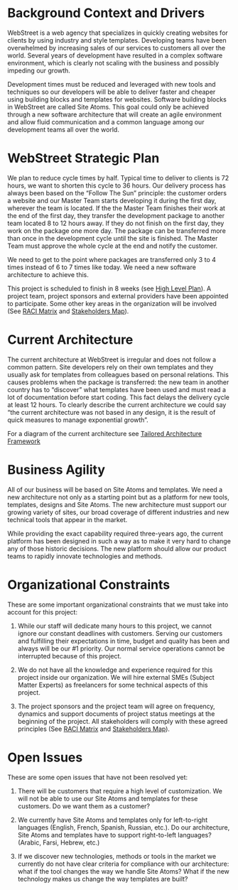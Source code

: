 # Background Context and Drivers

WebStreet is a web agency that specializes in quickly creating websites for clients by using industry and style templates. Developing teams have been overwhelmed by increasing sales of our services to customers all over the world. Several years of development have resulted in a complex software environment, which is clearly not scaling with the business and possibly impeding our growth.

Development times must be reduced and leveraged with new tools and techniques so our developers will be able to deliver faster and cheaper using building blocks and templates for websites. Software building blocks in WebStreet are called Site Atoms. This goal could only be achieved through a new software architecture that will create an agile environment and allow fluid communication and a common language among our development teams all over the world.


# WebStreet Strategic Plan

We plan to reduce cycle times by half. Typical time to deliver to clients is 72 hours, we want to shorten this cycle to 36 hours. Our delivery process has always been based on the “Follow The Sun” principle: the customer orders a website and our Master Team starts developing it during the first day, wherever the team is located. If the the Master Team finishes their work at the end of the first day, they transfer the development package to another team located 8 to 12 hours away. If they do not finish on the first day, they work on the package one more day. The package can be transferred more than once in the development cycle until the site is finished. The Master Team must approve the whole cycle at the end and notify the customer.

We need to get to the point where packages are transferred only 3 to 4 times instead of 6 to 7 times like today. We need a new software architecture to achieve this.

This project is scheduled to finish in 8 weeks (see [High Level Plan](../../Images/13_High_level_plan.png)). A project team, project sponsors and external providers have been appointed to participate. Some other key areas in the organization will be involved (See [RACI Matrix](../../Images/11_RACI.png) and [Stakeholders Map](../../Images/12_Stakeholders_Map.png)).


# Current Architecture

The current architecture at WebStreet is irregular and does not follow a common pattern. Site developers rely on their own templates and they usually ask for templates from colleagues based on personal relations. This causes problems when the package is transferred: the new team in another country has to “discover” what templates have been used and must read a lot of documentation before start coding. This fact delays the delivery cycle at least 12 hours. To clearly describe the current architecture we could say “the current architecture was not based in any design, it is the result of quick measures to manage exponential growth”.

For a diagram of the current architecture see [Tailored Architecture Framework](../Tailored%20Architecture%20Framework/README.md)


# Business Agility

All of our business will be based on Site Atoms and templates. We need a new architecture not only as a starting point but as a platform for new tools, templates, designs and Site Atoms. The new architecture must support our growing variety of sites, our broad coverage of different industries and new technical tools that appear in the market.

While providing the exact capability required three-years ago, the current platform has been designed in such a way as to make it very hard to change any of those historic decisions. The new platform should allow our product teams to rapidly innovate technologies and methods.


# Organizational Constraints

These are some important organizational constraints that we must take into account for this project:

1. While our staff will dedicate many hours to this project, we cannot ignore our constant deadlines with customers. Serving our customers and fulfilling their expectations in time, budget and quality has been and always will be our #1 priority. Our normal service operations cannot be interrupted because of this project.

2. We do not have all the knowledge and experience required for this project inside our organization. We will hire external SMEs (Subject Matter Experts) as freelancers for some technical aspects of this project.

3. The project sponsors and the project team will agree on frequency, dynamics and support documents of project status meetings at the beginning of the project. All stakeholders will comply with these agreed principles (See [RACI Matrix](../../Images/11_RACI.png) and [Stakeholders Map](../../Images/12_Stakeholders_Map.png)).


# Open Issues

These are some open issues that have not been resolved yet:

1. There will be customers that require a high level of customization. We will not be able to use our Site Atoms and templates for these customers. Do we want them as a customer?

2. We currently have Site Atoms and templates only for left-to-right languages (English, French, Spanish, Russian, etc.). Do our architecture, Site Atoms and templates have to support right-to-left languages? (Arabic, Farsi, Hebrew, etc.)

3. If we discover new technologies, methods or tools in the market we currently do not have clear criteria for compliance with our architecture: what if the tool changes the way we handle Site Atoms? What if the new technology makes us change the way templates are built?

